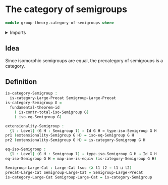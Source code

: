 # The category of semigroups

```agda
module group-theory.category-of-semigroups where
```

<details><summary>Imports</summary>
```agda
open import group-theory.isomorphisms-semigroups
open import group-theory.precategory-of-semigroups
open import group-theory.semigroups
open import foundation.dependent-pair-types
open import foundation.equivalences
open import foundation.fundamental-theorem-of-identity-types
open import foundation.identity-types
open import foundation.universe-levels
open import category-theory.large-categories
```
</details>

## Idea

Since isomorphic semigroups are equal, the precategory of semigroups is a category.

## Definition

```agda
is-category-Semigroup :
  is-category-Large-Precat Semigroup-Large-Precat
is-category-Semigroup G =
  fundamental-theorem-id
    ( is-contr-total-iso-Semigroup G)
    ( iso-eq-Semigroup G)

extensionality-Semigroup :
  {l : Level} (G H : Semigroup l) → Id G H ≃ type-iso-Semigroup G H
pr1 (extensionality-Semigroup G H) = iso-eq-Semigroup G H
pr2 (extensionality-Semigroup G H) = is-category-Semigroup G H

eq-iso-Semigroup :
  {l : Level} (G H : Semigroup l) → type-iso-Semigroup G H → Id G H
eq-iso-Semigroup G H = map-inv-is-equiv (is-category-Semigroup G H)

Semigroup-Large-Cat : Large-Cat lsuc (λ l1 l2 → l1 ⊔ l2)
precat-Large-Cat Semigroup-Large-Cat = Semigroup-Large-Precat
is-category-Large-Cat Semigroup-Large-Cat = is-category-Semigroup
```
